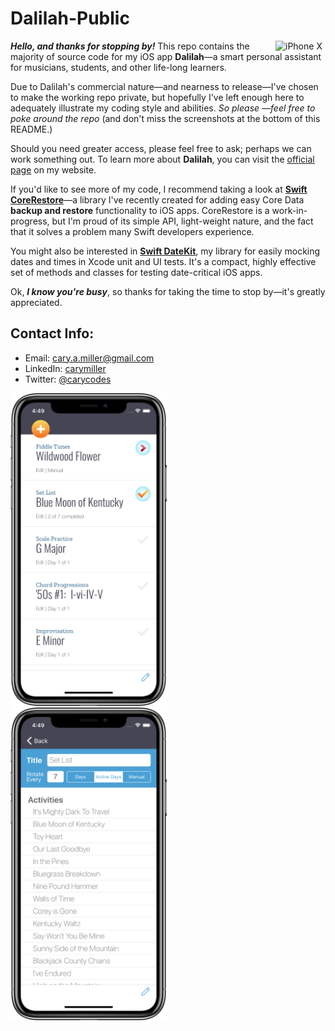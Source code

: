 # Dalilah-Public

<img src="icon_rounded_corner@3x.png" width="80
" title="iPhone X" align="right">***Hello, and thanks for stopping by!*** This repo contains the majority of source code for my iOS app **Dalilah**—a smart personal assistant for musicians, students, and other life-long learners.

Due to Dalilah's commercial nature—and nearness to release—I've chosen to make the working repo private, but hopefully I've left enough here to adequately illustrate my coding style and abilities. *So please —feel free to poke around the repo* (and don't miss the screenshots at the bottom of this README.)

Should you need greater access, please feel free to ask; perhaps we can work something out. To learn more about **Dalilah**, you can visit the [official page](https://cmillerco.com/dalilah) on my website.

If you'd like to see more of my code, I recommend taking a look at [**Swift CoreRestore**](https://github.com/cmilr/swift-core-restore)—a library I've recently created for adding easy Core Data **backup and restore** functionality to iOS apps. CoreRestore is a work-in-progress, but I'm proud of its simple API, light-weight nature, and the fact that it solves a problem many Swift developers experience.

You might also be interested in [**Swift DateKit**](https://github.com/cmilr/swift-datekit), my library for easily mocking dates and times in Xcode unit and UI tests. It's a compact, highly effective set of methods and classes for testing date-critical iOS apps.

Ok, ***I know you're busy***, so thanks for taking the time to stop by—it's greatly appreciated. 

## Contact Info:

- Email: cary.a.miller@gmail.com
- LinkedIn: [carymiller](https://www.linkedin.com/in/carymiller/)
- Twitter: [@carycodes](https://twitter.com/carycodes)

<img src="promo/iPhone-X-01MasterScreen_framed.png" width="250" title="iPhone X">&nbsp;&nbsp;&nbsp;&nbsp;&nbsp;<img src="promo/iPhone-X-02DetailScreen_framed.png" width="250" title="iPhone X">&nbsp;&nbsp;&nbsp;&nbsp;&nbsp;
